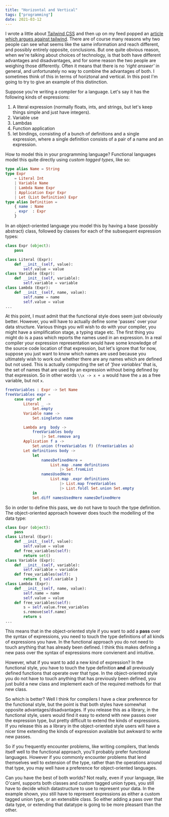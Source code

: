 ```yaml
---
title: "Horizontal and Vertical"
tags: ["programming"]
date: 2021-03-12
---
```


I wrote a little about [Tailwind CSS](/posts/2021-03-06-tailwind/) and then up on my feed popped an [article which argues against tailwind](https://www.aleksandrhovhannisyan.com/blog/why-i-dont-like-tailwind-css/). There are of course many reasons why two people can see what seems like the same information and reach different, and possibly entirely opposite, conclusions. But one quite obvious reason, when we're talking about choices of technology, is that both have different advantages and disadvantages, and for some reason the two people are weighing those differently. Often it means that there is no *'right answer'* in general, and unfortunately no way to combine the advantages of both. I sometimes think of this in terms of horiztonal and vertical. In this post I'm going to try to give an example of this distinction.

Suppose you're writing a compiler for a language. Let's say it has the following kinds of expressions:
1. A literal expression (normally floats, ints, and strings, but let's keep things simple and just have integers).
2. Variable use
3. Lambdas
4. Function application
5. let bindings, consisting of a bunch of definitions and a single expression, where a single definition consists of a pair of a name and an expression.

How to model this in your programming language? Functional languages model this quite directly using *custom tagged types*, like so:

```elm
type alias Name = String
type Expr
    = Literal Int
    | Variable Name
    | Lambda Name Expr
    | Application Expr Expr
    | Let (List Definition) Expr
type alias Definition =
    { name : Name
    , expr  : Expr
    }
```

In an object-oriented language you model this by having a base (possibly abstract) class, followed by classes for each of the subsequent expression types:

```python
class Expr (object):
    pass

class Literal (Expr):
    def __init__(self, value):
        self.value = value
class Variable (Expr):
    def __init__(self, variable):
        self.variable = variable
class Lambda (Expr):
    def __init__(self, name, value):
        self.name = name
        self.value = value
...
```

At this point, I must admit that the functional style does seem just obviously better. However, you will have to actually define some 'passes' over your data structure. Various things you will wish to do with your compiler, you might have a simplification stage, a typing stage etc. The first thing you might do is a pass which reports the names used in an expression. In a real compiler your expression representation would have some knowledge of the source code location of that expression, but let's ignore that for now, suppose you just want to know which names are used because you ultimately wish to work out whether there are any names which are defined but not used. This is actually computing the set of *'free variables'* that is, the set of names that are used by an expression without being defined by that expression. So in other words `\\x -> x + a` would have the `a` as a free variable, but not `x`.

```elm
freeVariables : Expr -> Set Name
freeVariables expr =
    case expr of
        Literal _ ->
            Set.empty
        Variable name ->
            Set.singleton name

        Lambda arg  body ->
            freeVariables body
                |> Set.remove arg
        Application f a ->
            Set.union (freeVariables f) (freeVariables a)
        Let definitions body ->
            let
                namesDefinedHere =
                    List.map .name definitions
                        |> Set.fromList
                namesUsedHere
                    List.map .expr definitions
                        |> List.map freeVariables
                        |> List.foldl Set.union Set.empty
            in
            Set.diff namesUsedHere namesDefinedHere

```

So in order to define this pass, we do not have to touch the type definition. The object-oriented approach however does touch the modelling of the data type:

```python
class Expr (object):
    pass
class Literal (Expr):
    def __init__(self, value):
        self.value = value
    def free_variables(self):
        return set()
class Variable (Expr):
    def __init__(self, variable):
        self.variable = variable
    def free_variables(self):
        return { self.variable }
class Lambda (Expr):
    def __init__(self, name, value):
        self.name = name
        self.value = value
    def free_variables(self):
        s = self.value.free_variables
        s.remove(self.name)
        return s
...
```

This means that in the object-oriented style if you want to add a **pass** over the syntax of expressions, you need to touch the type definitions of all kinds of expressions you have. In the functional approach you do not need to touch anything that has already been defined. I think this makes defining a new pass over  the syntax of expressions more convienent and intuitive. 

However, what if you want to add a new kind of expression? In the functional style, you have to touch the type definition **and** all previously defined functions that operate over that type. In the object-oriented style you do not have to touch anything that has previously been defined, you just build a new class and implement each of the required methods for that new class.

So which is better? Well I think for compilers I have a clear preference for the functional style, but the point is that both styles have somewhat opposite advantages/disadvantages. If you release this as a library, in the functional style, users would find it easy to extend with new passes over the expression type, but pretty difficult to extend the kinds of expressions. If you release this as a library in the object-oriented style users will have a nicer time extending the kinds of expression available but awkward to write new passes. 

So if you frequently encounter problems, like writing compilers, that lends itself well to the functional approach, you'll probably prefer functional languages. However if you commonly encounter problems that lend themselves well to extension of the type, rather than the operations around that type, you may well have a preference for object-oriented languages.

Can you have the best of both worlds? Not really, even if your language, like O'caml, supports both classes and custom tagged union types, you still have to decide which datastructure to use to represent your data. In the example shown, you still have to represent expressions as either a custom tagged union type, or an extensible class. So either adding a pass over that data type, or extending that datatype is going to be more pleasant than the other.
